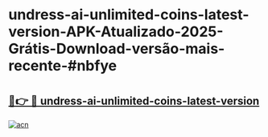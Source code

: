 # undress-ai-unlimited-coins-latest-version-APK-Atualizado-2025-Grátis-Download-versão-mais-recente-#nbfye

# <h2><a href="https://ainizakaria.my?title=undress-ai-unlimited-coins-latest-version&ref=24M">🔗👉 🔴 undress-ai-unlimited-coins-latest-version</a></h2>

[![acn](https://github.com/user-attachments/assets/0f9c940e-d8b0-45ae-aac7-cd30a18b3e1c)](https://ainizakaria.my?title=undress-ai-unlimited-coins-latest-version&ref=24M)

